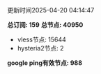 更新时间2025-04-20 04:14:47

**总订阅: 159**
**总节点: 40950**
- vless节点: 15644
- hysteria2节点: 2

**google ping有效节点: 988**
